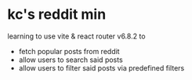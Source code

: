 # kc's reddit min
learning to use vite & react router v6.8.2 to 
- fetch popular posts from reddit
- allow users to search said posts
- allow users to filter said posts via predefined filters
